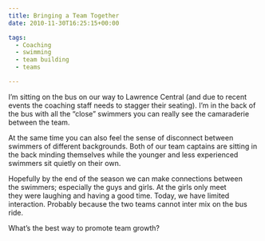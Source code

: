 ```yaml
---
title: Bringing a Team Together
date: 2010-11-30T16:25:15+00:00

tags:
  - Coaching
  - swimming
  - team building
  - teams

---
```

I&#8217;m sitting on the bus on our way to Lawrence Central (and due to recent events the coaching staff needs to stagger their seating). I&#8217;m in the back of the bus with all the &#8220;close&#8221; swimmers you can really see the camaraderie between the team.

At the same time you can also feel the sense of disconnect between swimmers of different backgrounds. Both of our team captains are sitting in the back minding themselves while the younger and less experienced swimmers sit quietly on their own.

Hopefully by the end of the season we can make connections between the swimmers; especially the guys and girls. At the girls only meet they were laughing and having a good time. Today, we have limited interaction. Probably because the two teams cannot inter mix on the bus ride.

What&#8217;s the best way to promote team growth?
